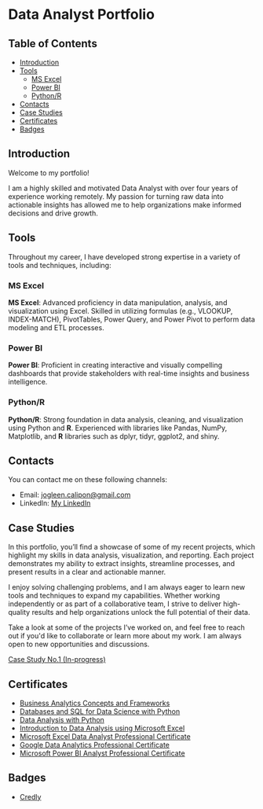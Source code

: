 # Data Analyst Portfolio

## Table of Contents
- [Introduction](#introduction)
- [Tools](#Tools)
    - [MS Excel](#ms-excel)
    - [Power BI](#power-bi)
    - [Python/R](#python-r)
- [Contacts](#contacts)
- [Case Studies](#case-studies)
- [Certificates](#certificates)
- [Badges](#badges)

## Introduction
Welcome to my portfolio! 

I am a highly skilled and motivated Data Analyst with over four years of experience working remotely. My passion for turning raw data into actionable insights has allowed me to help organizations make informed decisions and drive growth.

## Tools
Throughout my career, I have developed strong expertise in a variety of tools and techniques, including:

### MS Excel
**MS Excel**: Advanced proficiency in data manipulation, analysis, and visualization using Excel. Skilled in utilizing formulas (e.g., VLOOKUP, INDEX-MATCH), PivotTables, Power Query, and Power Pivot to perform data modeling and ETL processes.

### Power BI
**Power BI**: Proficient in creating interactive and visually compelling dashboards that provide stakeholders with real-time insights and business intelligence.

### Python/R
**Python/R**: Strong foundation in data analysis, cleaning, and visualization using Python and **R**. Experienced with libraries like Pandas, NumPy, Matplotlib, and **R** libraries such as dplyr, tidyr, ggplot2, and shiny.

## Contacts
You can contact me on these following channels:
- Email: jogleen.calipon@gmail.com
- LinkedIn: [My LinkedIn](https://www.linkedin.com/in/jogleen-calipon-8949251b8)
  <!-- Reminder: For inserting links it is required to add the (https://) in order for it to work -->

## Case Studies
In this portfolio, you’ll find a showcase of some of my recent projects, which highlight my skills in data analysis, visualization, and reporting. Each project demonstrates my ability to extract insights, streamline processes, and present results in a clear and actionable manner.

I enjoy solving challenging problems, and I am always eager to learn new tools and techniques to expand my capabilities. Whether working independently or as part of a collaborative team, I strive to deliver high-quality results and help organizations unlock the full potential of their data.

Take a look at some of the projects I’ve worked on, and feel free to reach out if you'd like to collaborate or learn more about my work. I am always open to new opportunities and discussions.

[Case Study No.1 (In-progress)](Case%20Study%20No.1.md)
<!-- Reminder: For inserting file in the same repository. Copy the path and replace spaces with %20 -->

## Certificates
- [Business Analytics Concepts and Frameworks](https://drive.google.com/file/d/1d9S25_x57ASta6WbJkUojxT4mxIrZntx/view)
- [Databases and SQL for Data Science with Python](https://coursera.org/share/badb103bc184c8b4b1e2b13ae09327a0)
- [Data Analysis with Python](https://coursera.org/share/488a4948e1738098d117c56de867adcb)
- [Introduction to Data Analysis using Microsoft Excel](https://coursera.org/share/05e7941ffdf4b66f985ac3feac5b2d49)
- [Microsoft Excel Data Analyst Professional Certificate](https://drive.google.com/file/d/1i5Q7k6TFj2cV1n7VwFi_HdUxcJAGgkc1/view?usp=sharing)
- [Google Data Analytics Professional Certificate](https://www.coursera.org/account/accomplishments/professional-cert/XTCMU7I683J6)
- [Microsoft Power BI Analyst Professional Certificate](https://drive.google.com/file/d/1qa0Gnt5M7mjtncWfhlwIH328mKoFRvQO/view?usp=sharing)

## Badges
- [Credly](https://www.credly.com/users/jogleen-calipon)
